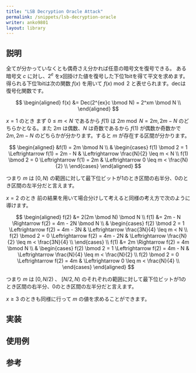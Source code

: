 ```yaml
---
title: "LSB Decryption Oracle Attack"
permalink: /snippets/lsb-decryption-oracle
writer: anko9801
layout: library
---
```


## 説明

全てが分かっていなくとも偶奇さえ分かれば任意の暗号文を復号できる。
ある暗号文 $c$ に対し、$2^e$ をx回掛けた値を復号した下位1bitを得て平文を求めます。得られる下位1bitは次の関数 $f(x)$ を用いて $f(x) \bmod 2$ と表せられます。decは復号化関数です。

$$
\begin{aligned}
f(x) &= Dec(2^{ex}c \bmod N) = 2^xm \bmod N \\
\end{aligned}
$$

$x = 1$ のとき
まず $0 \leq m < N$ であるから $f(1)$ は $2m \bmod N = 2m, 2m - N$ のどちらかとなる。また $2m$ は偶数、$N$ は奇数であるから $f(1)$ が偶数か奇数かで $2m, 2m - N$ のどちらかが分かります。すると $m$ が存在する区間が分かります。

$$
\begin{aligned}
&f(1) = 2m \bmod N \\
&
\begin{cases}
    f(1) \bmod 2 = 1 \Leftrightarrow f(1) = 2m - N & \Leftrightarrow \frac{N}{2} \leq m < N \\
    f(1) \bmod 2 = 0 \Leftrightarrow f(1) = 2m & \Leftrightarrow 0 \leq m < \frac{N}{2} \\
\end{cases}
\end{aligned}
$$

つまり $m$ は $[0, N)$ の範囲に対して最下位ビットが1のとき区間の右半分、0のとき区間の左半分だと言えます。

$x = 2$ のとき
前の結果を用いて場合分けして考えると同様の考え方で次のように導けます。

$$
\begin{aligned}
f(2) &= 2(2m \bmod N) \bmod N \\
f(1) &= 2m - N \Rightarrow f(2) = 4m - 2N \bmod N \\
&
\begin{cases}
    f(2) \bmod 2 = 1 \Leftrightarrow f(2) = 4m - 3N & \Leftrightarrow \frac{3N}{4} \leq m < N \\
    f(2) \bmod 2 = 0 \Leftrightarrow f(2) = 4m - 2N & \Leftrightarrow \frac{N}{2} \leq m < \frac{3N}{4} \\
\end{cases}
\\
f(1) &= 2m \Rightarrow f(2) = 4m \bmod N \\
&
\begin{cases}
    f(2) \bmod 2 = 1 \Leftrightarrow f(2) = 4m - N & \Leftrightarrow \frac{N}{4} \leq m < \frac{N}{2} \\
    f(2) \bmod 2 = 0 \Leftrightarrow f(2) = 4m & \Leftrightarrow 0 \leq m < \frac{N}{4} \\
\end{cases}
\end{aligned}
$$

つまり $m$ は $[0, N/2)$ 、 $[N/2, N)$ のそれぞれの範囲に対して最下位ビットが1のとき区間の右半分、0のとき区間の左半分だと言えます。

$x \geq 3$ のときも同様に行って $m$ の値を求めることができます。

## 実装


## 使用例


## 参考

